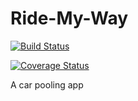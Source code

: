 # Ride-My-Way

[![Build Status](https://travis-ci.org/emmaadesile/Ride-My-Way.svg?branch=develop)](https://travis-ci.org/emmaadesile/Ride-My-Way)

[![Coverage Status](https://coveralls.io/repos/github/emmaadesile/Ride-My-Way/badge.svg?branch=develop)](https://coveralls.io/github/emmaadesile/Ride-My-Way?branch=develop)

A car pooling app
